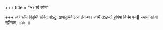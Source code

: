 +++
title = "५४ त्वं सोम"

+++
त्वꣳ सो॑म पि॒तृभिः॑ संविदा॒नोऽनु॒ द्यावा॑पृथि॒वीऽआ त॑तन्थ। तस्मै॑ तऽइन्दो ह॒विषा॑ विधेम व॒य स्या॑म॒ पत॑यो रयी॒णाम् ॥५४ ॥